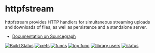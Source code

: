 httpfstream
==========

httpfstream provides HTTP handlers for simultaneous streaming uploads and
downloads of files, as well as persistence and a standalone server.

* [Documentation on Sourcegraph](https://sourcegraph.com/github.com/sourcegraph/httpfstream)

[![Build Status](https://travis-ci.org/sourcegraph/httpfstream.png?branch=master)](https://travis-ci.org/sourcegraph/httpfstream)
[![xrefs](https://sourcegraph.com/api/repos/github.com/sourcegraph/httpfstream/badges/xrefs.png)](https://sourcegraph.com/github.com/sourcegraph/httpfstream)
[![funcs](https://sourcegraph.com/api/repos/github.com/sourcegraph/httpfstream/badges/funcs.png)](https://sourcegraph.com/github.com/sourcegraph/httpfstream)
[![top func](https://sourcegraph.com/api/repos/github.com/sourcegraph/httpfstream/badges/top-func.png)](https://sourcegraph.com/github.com/sourcegraph/httpfstream)
[![library users](https://sourcegraph.com/api/repos/github.com/sourcegraph/httpfstream/badges/library-users.png)](https://sourcegraph.com/github.com/sourcegraph/httpfstream)
[![status](https://sourcegraph.com/api/repos/github.com/sourcegraph/httpfstream/badges/status.png)](https://sourcegraph.com/github.com/sourcegraph/httpfstream)

